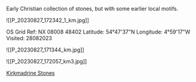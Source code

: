 Early Christian collection of stones, but with some earlier local motifs. 

![[P_20230827_172342_1_km.jpg]]

OS Grid Ref: NX 08008 48402
Latitude: 54°47'37"N
Longitude: 4°59'17"W
Visited: 28082023

![[P_20230827_171344_km.jpg]]

![[P_20230827_172057_km3.jpg]]

[Kirkmadrine Stones](https://www.historicenvironment.scot/visit-a-place/places/kirkmadrine-stones/)
